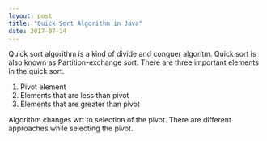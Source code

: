 ```yaml
---
layout: post
title: "Quick Sort Algorithm in Java"
date: 2017-07-14
---
```


Quick sort algorithm is a kind of divide and conquer algoritm. Quick sort is also known as Partition-exchange sort. There are three 
important elements in the quick sort. 
1. Pivot element
2. Elements that are less than pivot
3. Elements that are greater than pivot

Algorithm changes wrt to selection of the pivot. There are different approaches while selecting the pivot. 

```java

```
